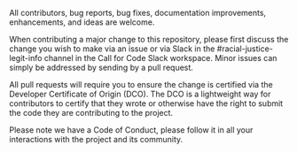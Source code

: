 All contributors, bug reports, bug fixes, documentation improvements, enhancements, and ideas are welcome. 

When contributing a major change to this repository, please first discuss the change you wish to make via an issue or via Slack in the #racial-justice-legit-info channel in the Call for Code Slack workspace. Minor issues can simply be addressed by sending by a pull request.


All pull requests will require you to ensure the change is certified via the Developer Certificate of Origin (DCO). The DCO is a lightweight way for contributors to certify that they wrote or otherwise have the right to submit the code they are contributing to the project.


Please note we have a Code of Conduct, please follow it in all your interactions with the project and its community.
